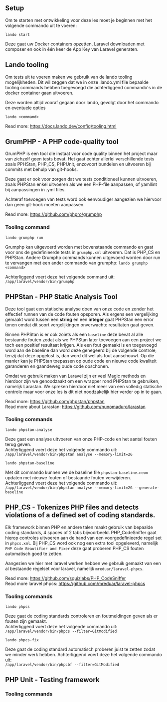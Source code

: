 ## Setup

Om te starten met ontwikkeling voor deze les moet je beginnen met het volgende commando uit te voeren:
```
lando start
```
Deze gaat uw Docker containers opzetten, Laravel downloaden met composer en ook in één keer de App Key van Laravel generaten.

## Lando tooling
Om tests uit te voeren maken we gebruik van de lando tooling mogelijkheden.
Dit wil zeggen dat we in onze .lando.yml file bepaalde tooling commands hebben toegevoegd die achterliggend commando's in de docker container gaan uitvoeren.

Deze worden altijd vooraf gegaan door lando, gevolgt door het commando en eventuele opties
```
lando <command>
```

Read more: https://docs.lando.dev/config/tooling.html

## GrumPHP - A PHP code-quality tool
GrumPHP is een tool die instaat voor code quality binnen het project maar van zichzelf geen tests bevat.
Het gaat echter allerlei verschillende tests zoals PPHStan, PHP_CS, PHPUnit, enzovoort bundelen en uitvoeren bij commits met behulp van git-hooks.

Deze gaat er ook voor zorgen dat we tests conditioneel kunnen uitvoeren, zoals PHPStan enkel uitvoeren als we een PHP-file aanpassen,
of yamllint bij aanpassingen in .yml files.

Achteraf toevoegen van tests word ook eenvoudiger aangezien we hiervoor dan geen git-hook moeten aanpassen.

Read more: https://github.com/phpro/grumphp
### Tooling command
```
lando grumphp run
```
Grumphp kan uitgevoerd worden met bovenstaande commando en gaat voor ons de gedefinieerde tests in `grumphp.xml` uitvoeren. Dat is PHP_CS en PHPStan.
Andere Grumphp commands kunnen uitgevoerd worden door run te vervangen met een ander commando van grumphp: `lando grumphp <command>` 

Achterliggend voert deze het volgende command uit: \
`/app/laravel/vendor/bin/grumphp`

## PHPStan - PHP Static Analysis Tool
Deze tool gaat een statische analyse doen van onze code en zonder het effectief runnen van de code fouten opsporen.
Als ergens een vergelijking gemaakt word tussen een **string** en een **integer** gaat PHPStan een error tonen omdat dit soort vergelijkingen onverwachte resultaten gaat geven.

Binnen PHPStan is er ook zoiets als een `baseline` deze bevat al alle bestaande fouten zodat als we PHPStan later toevoegen aan een project we toch een positief resultaat krijgen.
Als een fout gemaakt is en toegevoegd word aan de baseline dan word deze genegeerd bij de volgende controle, tenzij dat deze opgelost is, dan word dit wel als fout aanschouwt.
Op die manier kan je PHPStan toepassen op oude code en nieuwe code kwaliteit garanderen en gaandeweg oude code opschonen.

Omdat we gebruik maken van Laravel zijn er veel Magic methods en hierdoor zijn we genoodzaakt om een wrapper rond PHPStan te gebruiken, namelijk Larastan.
We spreken hierdoor niet meer van een volledig statische controle maar voor onze les is dit niet noodzakelijk hier verder op in te gaan.

Read more: https://github.com/phpstan/phpstan \
Read more about Larastan: https://github.com/nunomaduro/larastan

### Tooling commands
```
lando phpstan-analyse
```
Deze gaat een analyse uitvoeren van onze PHP-code en het aantal fouten terug geven. \
Achterliggend voert deze het volgende commando uit: \
`/app/laravel/vendor/bin/phpstan analyse --memory-limit=2G`

```
lando phpstan-baseline
```
Met dit commando kunnen we de baseline file `phpstan-baseline.neon` updaten met nieuwe fouten of bestaande fouten verwijderen. \
Achterliggend voert deze het volgende commando uit: \
`/app/laravel/vendor/bin/phpstan analyse --memory-limit=2G --generate-baseline`

## PHP_CS - Tokenizes PHP files and detects violations of a defined set of coding standards.
Elk framework binnen PHP en andere talen maakt gebruik van bepaalde coding standards, 4 spaces of 2 tabs bijvoorbeeld.
PHP_CodeSniffer gaat hierop controles uitvoeren aan de hand van een voorgedefinieerde regel set in `phpcs.xml`.
Bij PHP_CS word ook nog een extra tool opgeleverd, namelijk `PHP Code Beautifier and Fixer` deze gaat proberen PHP_CS fouten automatisch goed te zetten. 

Aangezien we hier met laravel werken hebben we gebruik gemaakt van een al bestaande regelset voor laravel, namelijk `mreduar/laravel-phpcs`.

Read more: https://github.com/squizlabs/PHP_CodeSniffer \
Read more laravel phpcs: https://github.com/mreduar/laravel-phpcs

### Tooling commands
```
lando phpcs
```
Deze gaat de coding standards controleren en foutmeldingen geven als er fouten zijn gemaakt. \
Achterliggend voert deze het volgende commando uit: \
`/app/laravel/vendor/bin/phpcs --filter=GitModified`

```
lando phpcs-fix
```
Deze gaat de coding standard automatisch proberen juist te zetten zodat we minder werk hebben.
Achterliggend voert deze het volgende commando uit: \
`/app/laravel/vendor/bin/phpcbf --filter=GitModified`

## PHP Unit - Testing framework


### Tooling commands